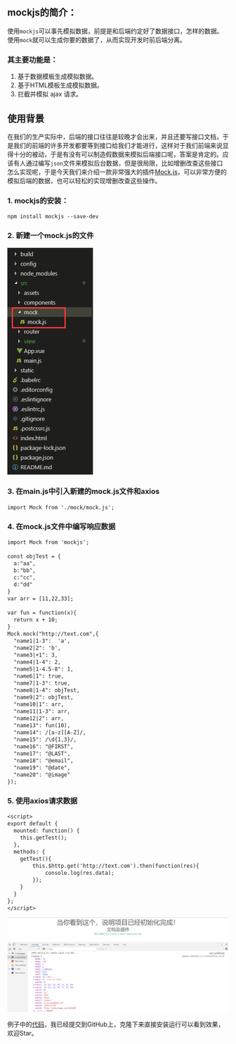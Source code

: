 ## mockjs的简介：

使用`mockjs`可以事先模拟数据，前提是和后端约定好了数据接口，怎样的数据。使用`mock`就可以生成你要的数据了，从而实现开发时前后端分离。

### 其主要功能是：
1. 基于数据模板生成模拟数据。  
2. 基于HTML模板生成模拟数据。  
3. 拦截并模拟 ajax 请求。  

## 使用背景

在我们的生产实际中，后端的接口往往是较晚才会出来，并且还要写接口文档，于是我们的前端的许多开发都要等到接口给我们才能进行，这样对于我们前端来说显得十分的被动，于是有没有可以制造假数据来模拟后端接口呢，答案是肯定的。应该有人通过编写`json`文件来模拟后台数据，但是很局限，比如增删改查这些接口怎么实现呢，于是今天我们来介绍一款非常强大的插件[Mock.js](http://mockjs.com/)，可以非常方便的模拟后端的数据，也可以轻松的实现增删改查这些操作。

### 1. mockjs的安装：

```
npm install mockjs --save-dev
```

### 2. 新建一个mock.js的文件

![新建](https://raw.githubusercontent.com/wangdaodao/GitImg/master/img/20190215080658.png)

### 3. 在main.js中引入新建的mock.js文件和axios

```
import Mock from './mock/mock.js';
```

### 4. 在mock.js文件中编写响应数据

```
import Mock from 'mockjs';

const objTest = {
  a:"aa",
  b:"bb",
  c:"cc",
  d:"dd"
}
var arr = [11,22,33];

var fun = function(x){
  return x + 10;
}
Mock.mock("http://text.com",{
  "name1|1-3":  'a',
  "name2|2": 'b',
  "name3|+1": 3,
  "name4|1-4": 2,
  "name5|1-4.5-8": 1,
  "name6|1": true,
  "name7|1-3": true,
  "name8|1-4": objTest,
  "name9|2": objTest,
  "name10|1": arr,
  "name11|1-3": arr,
  "name12|2": arr,
  "name13": fun(10),
  "name14": /[a-z][A-Z]/,
  "name15": /\d{1,3}/,
  "name16": "@FIRST",
  "name17": "@LAST",
  "name18": "@email",
  "name19": "@date",
  "name20": "@image"
});
```

### 5. 使用axios请求数据
```
<script>
export default {
  mounted: function() {
    this.getTest();
  },
  methods: {
    getTest(){
        this.$http.get('http://text.com').then(function(res){
            console.log(res.data);
        });
    }
  }
};
</script>
```

![效果](https://raw.githubusercontent.com/wangdaodao/GitImg/master/img/20190215081041.png)

例子中的[代码](https://github.com/wangdaodao/Vue-init)，我已经提交到GitHub上，克隆下来直接安装运行可以看到效果，欢迎Star。
